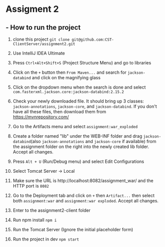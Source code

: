 # Assigment 2

## - How to run the project

1. clone this project `git clone git@github.com:CST-ClientServer/assignment2.git`

2. Use IntelliJ IDEA Ultimate

3. Press `Ctrl+Alt+Shift+S` (Project Structure Menu) and go to libraries

4. Click on the `+` button then `From Maven...` and search for `jackson-databind` and click on the magnifying glass

5. Click on the dropdown menu when the search is done and select `com.fasterxml.jackson.core:jackson-databind:2.15.2`

6. Check your newly downloaded file. It should bring up 3 classes: `jackson-annotations`, `jackson-core`, and
 `jackson-databind`. If you don't have all these files, then download them from https://mvnrepository.com/

7. Go to the Artifacts menu and select `assignment:war_exploded`

8. Create a folder named "lib" under the WEB-INF folder and drag `jackson-databind`(also `jackson-annotations` and
 `jackson-core` if available) from the assignment folder on the right into the newly created lib folder. Accept all
changes.

9. Press `Alt + U` (Run/Debug menu) and select Edit Configurations

10. Select Tomcat Server -> Local 

11. Make sure the URL is http://localhost:8082/assignment_war/ and the HTTP port is `8082`

12. Go to the Deployment tab and click on `+` then `Artifact...` then select both `assignment:war` and `assignment:war
exploded`. Accept all changes.

13. Enter to the assignment2-client folder

14. Run npm install
    `npm i`

15. Run the Tomcat Server (Ignore the initial placeholder form)

16. Run the project in dev
    `npm start`

